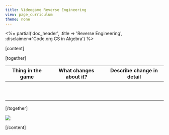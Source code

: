 ```yaml
---
title: Videogame Reverse Engineering
view: page_curriculum
theme: none
---
```


<%= partial('doc_header', :title => 'Reverse Engineering', :disclaimer=>'Code.org CS in Algebra') %>

[content]

[together]


<table class="fill-in">
  <thead>
    <tr>
      <th>Thing in the game</th>
      <th>What changes about it?</th>
      <th>Describe change in detail</th>
    </tr>
  </thead>
  <tbody>
    <tr class="empty"><td></td> <td></td> <td></td></tr>
    <tr class="empty"><td></td> <td></td> <td></td></tr>
    <tr class="empty"><td></td> <td></td> <td></td></tr>
    <tr class="empty"><td></td> <td></td> <td></td></tr>
    <tr class="empty"><td></td> <td></td> <td></td></tr>
    <tr class="empty"><td></td> <td></td> <td></td></tr>
    <tr class="empty"><td></td> <td></td> <td></td></tr>
    <tr class="empty"><td></td> <td></td> <td></td></tr>
    <tr class="empty"><td></td> <td></td> <td></td></tr>
    <tr class="empty"><td></td> <td></td> <td></td></tr>
  </tbody>
</table>


[/together]

<a href="http://creativecommons.org/"><img src="http://www.thinkersmith.org/images/creativeCommons.png" border="0"></a>  

[/content]



<link rel="stylesheet" type="text/css" href="../docs/morestyle.css"/>